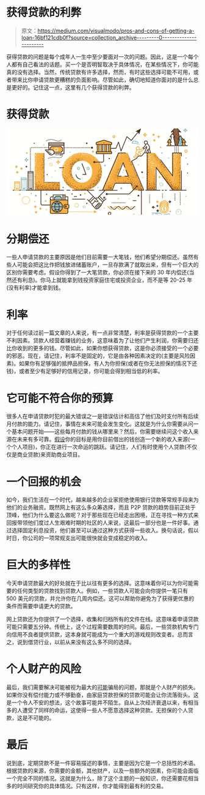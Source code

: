 # 获得贷款的利弊

> 原文：<https://medium.com/visualmodo/pros-and-cons-of-getting-a-loan-16bf121cdb0f?source=collection_archive---------0----------------------->

获得贷款的问题是每个成年人一生中至少要面对一次的问题。因此，这是一个每个人都有自己看法的话题。买一个是否明智取决于具体情况，在某些情况下，你可能真的没有选择。当然，传统贷款有许多选择，然而，有时这些选择可能不可用，或者带来比你申请贷款更糟糕的负面影响。尽管如此，确切地知道你面对的是什么总是更好的。记住这一点，这里有几个获得贷款的利弊。

# 获得贷款

![](img/0ff622db32c362b2c65700b40eccba0a.png)

# 分期偿还

一些人申请贷款的主要原因是他们目前需要一大笔钱，他们希望分期偿还。虽然有些人可能会把这比作把钱放进储蓄账户，一旦存款满了就取出来，但有一个巨大的区别你需要考虑。假设你得到了一大笔贷款，你必须在接下来的 30 年内偿还(当然还有利息)。你马上就能拿到钱投资家庭住宅或投资企业，而不是等 20-25 年(没有利率)才能拿到钱。

# 利率

对于任何读过前一篇文章的人来说，有一点非常清楚，利率是获得贷款的一个主要不利因素。贷款人经营着赚钱的业务，这意味着为了让他们产生利润，你需要归还比你收到的更多的钱。尽管如此，如果你想获得贷款，这是你必须接受的一个必要的邪恶。现在，请记住，利率不是固定的，它是由各种因素决定的(主要是风险因素)。如果你有足够强的抵押品担保，有人为你担保(或者在你无法担保的情况下还钱)，或者至少有足够好的信用记录，你可能会得到相当低的利率。

# 它可能不符合你的预算

很多人在申请贷款时犯的最大错误之一是错误估计和高估了他们及时支付所有后续月付款的能力。请记住，事情在未来可能会发生变化。这就是为什么你需要从问一个基本问题开始——这些每月付款的钱从哪里来？然后，你需要继续问这个收入来源在未来有多可靠。[假设](https://visualmodo.com/blog/)你的目标是用你目前借出的钱创造一个新的收入来源(一个个人项目)，你正在进行一次命运的跳跃。请记住，人们有时使用个人贷款(不仅仅是商业贷款)来资助商业项目。

# 一个回报的机会

如今，我们生活在一个时代，越来越多的企业家拒绝使用银行贷款等常规手段来为他们的业务融资。既然网上有这么多众筹选择，而且 P2P 贷款的趋势目前正处于顶峰，他们为什么要这么做呢？对于那些现在已经走出困境，正在寻找一种方式来回报带领他们度过人生艰难时期的社区的人来说，这最后一部分也是一件好事。通过选择固定利息投资，他们甚至可以通过这种方式获得一些收入。换句话说，假以时日，你公司的一项常规支出可能很快就会变成稳定的收入。

# 巨大的多样性

今天申请贷款最大的好处就在于比以往有更多的选择。这意味着你可以为你可能需要的任何类型的贷款找到贷款人。例如，一些贷款人可能会向你提供一笔只有 500 美元的贷款，并允许你在几周内偿还。这可以帮助你避免为了获得更优惠的条件而需要申请更大的贷款。

网上贷款还为你提供了一个选择，收集和归档所有的文件在线。这意味着申请贷款可能只需要五分钟。传统上，这个过程需要数周的时间。最后，一些贷款机构专门向信用不良者提供贷款，这本身就可能成为一个重大的游戏规则改变者。总而言之，说到借贷行业，以前从来没有这么多不同的选择。

# 个人财产的风险

最后，我们需要解决可能被视为最大的[可能](https://awards.visualmodo.com/)骗局的问题，那就是个人财产的损失。如果你没有偿付能力或不够勤奋，由家庭贷款担保的贷款可能会让你流落街头。这是一个令人不安的想法，这个故事可能并不陌生。自从上次经济衰退以来，有相当多的人遭受了同样的命运，这使得一些人不愿意选择这种贷款。无担保的个人贷款，这是不可能的。

# 最后

说到底，定期贷款不是一件容易描述的事情，主要是因为它是一个总括性的术语。根据贷款的来源，你需要的金额，其他财产，以及一些额外的因素，你可能会面临一个完全不同的情况。这就是为什么，除了这个主题的一般知识，你还需要花相当多的时间研究你的具体情况。只有这样，你才能得到最有利的交易。
